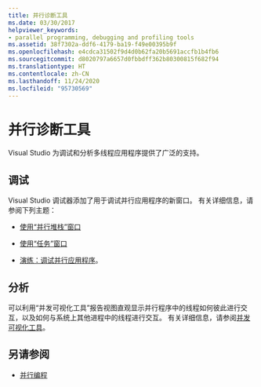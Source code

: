 ```yaml
---
title: 并行诊断工具
ms.date: 03/30/2017
helpviewer_keywords:
- parallel programming, debugging and profiling tools
ms.assetid: 38f7302a-ddf6-4179-ba19-f49e00395b9f
ms.openlocfilehash: e4cdca31502f9d4d0b62fa20b5691accfb1b4fb6
ms.sourcegitcommit: d8020797a6657d0fbbdff362b80300815f682f94
ms.translationtype: HT
ms.contentlocale: zh-CN
ms.lasthandoff: 11/24/2020
ms.locfileid: "95730569"
---
```

# <a name="parallel-diagnostic-tools"></a>并行诊断工具

Visual Studio 为调试和分析多线程应用程序提供了广泛的支持。  
  
## <a name="debugging"></a>调试  

 Visual Studio 调试器添加了用于调试并行应用程序的新窗口。 有关详细信息，请参阅下列主题：  
  
- [使用“并行堆栈”窗口](/visualstudio/debugger/using-the-parallel-stacks-window)  
  
- [使用“任务”窗口](/visualstudio/debugger/using-the-tasks-window)  
  
- [演练：调试并行应用程序](/visualstudio/debugger/walkthrough-debugging-a-parallel-application)。  
  
## <a name="profiling"></a>分析  

 可以利用“并发可视化工具”报告视图直观显示并行程序中的线程如何彼此进行交互，以及如何与系统上其他进程中的线程进行交互。 有关详细信息，请参阅[并发可视化工具](/visualstudio/profiling/concurrency-visualizer)。  
  
## <a name="see-also"></a>另请参阅

- [并行编程](index.md)
